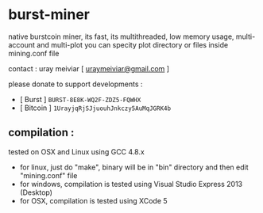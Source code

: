 burst-miner
===========

native burstcoin miner, its fast, its multithreaded, low memory usage, multi-account and multi-plot
you can specity plot directory or files inside mining.conf file

contact : uray meiviar [ uraymeiviar@gmail.com ]

please donate to support developments :

+ [ Burst   ] `BURST-8E8K-WQ2F-ZDZ5-FQWHX`
+ [ Bitcoin ] `1UrayjqRjSJjuouhJnkczy5AuMqJGRK4b`

## compilation :
tested on OSX and Linux using GCC 4.8.x

+ for linux, just do "make", binary will be in "bin" directory and then edit "mining.conf" file
+ for windows, compilation is tested using Visual Studio Express 2013 (Desktop)
+ for OSX, compilation is tested using XCode 5
